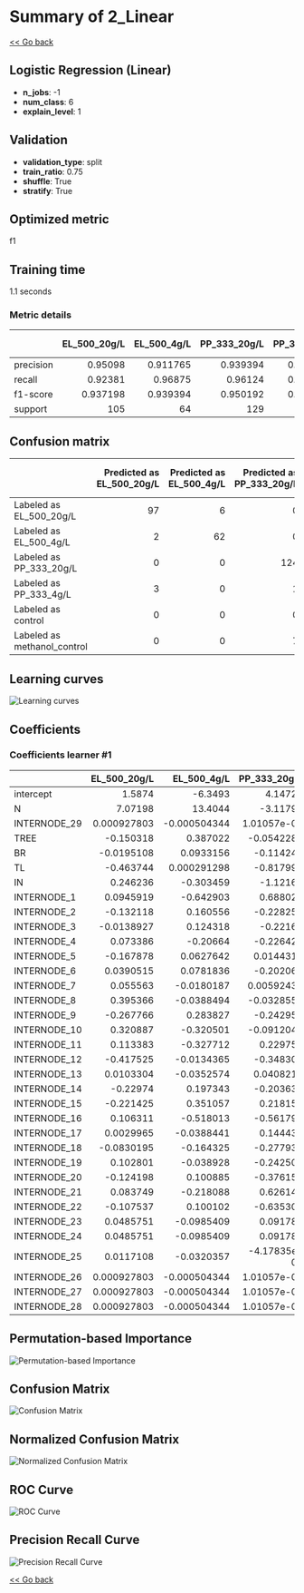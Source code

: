 # Summary of 2_Linear

[<< Go back](../README.md)


## Logistic Regression (Linear)
- **n_jobs**: -1
- **num_class**: 6
- **explain_level**: 1

## Validation
 - **validation_type**: split
 - **train_ratio**: 0.75
 - **shuffle**: True
 - **stratify**: True

## Optimized metric
f1

## Training time

1.1 seconds

### Metric details
|           |   EL_500_20g/L |   EL_500_4g/L |   PP_333_20g/L |   PP_333_4g/L |   control |   methanol_control |   accuracy |   macro avg |   weighted avg |   logloss |
|:----------|---------------:|--------------:|---------------:|--------------:|----------:|-------------------:|-----------:|------------:|---------------:|----------:|
| precision |       0.95098  |      0.911765 |       0.939394 |      0.978261 |  0.880952 |           0.723404 |    0.91619 |    0.897459 |       0.915378 |  0.415254 |
| recall    |       0.92381  |      0.96875  |       0.96124  |      0.947368 |  0.91358  |           0.666667 |    0.91619 |    0.896903 |       0.91619  |  0.415254 |
| f1-score  |       0.937198 |      0.939394 |       0.950192 |      0.962567 |  0.89697  |           0.693878 |    0.91619 |    0.8967   |       0.915405 |  0.415254 |
| support   |     105        |     64        |     129        |     95        | 81        |          51        |    0.91619 |  525        |     525        |  0.415254 |


## Confusion matrix
|                             |   Predicted as EL_500_20g/L |   Predicted as EL_500_4g/L |   Predicted as PP_333_20g/L |   Predicted as PP_333_4g/L |   Predicted as control |   Predicted as methanol_control |
|:----------------------------|----------------------------:|---------------------------:|----------------------------:|---------------------------:|-----------------------:|--------------------------------:|
| Labeled as EL_500_20g/L     |                          97 |                          6 |                           0 |                          2 |                      0 |                               0 |
| Labeled as EL_500_4g/L      |                           2 |                         62 |                           0 |                          0 |                      0 |                               0 |
| Labeled as PP_333_20g/L     |                           0 |                          0 |                         124 |                          0 |                      0 |                               5 |
| Labeled as PP_333_4g/L      |                           3 |                          0 |                           1 |                         90 |                      0 |                               1 |
| Labeled as control          |                           0 |                          0 |                           0 |                          0 |                     74 |                               7 |
| Labeled as methanol_control |                           0 |                          0 |                           7 |                          0 |                     10 |                              34 |

## Learning curves
![Learning curves](learning_curves.png)

## Coefficients

### Coefficients learner #1
|              |   EL_500_20g/L |   EL_500_4g/L |   PP_333_20g/L |   PP_333_4g/L |       control |   methanol_control |
|:-------------|---------------:|--------------:|---------------:|--------------:|--------------:|-------------------:|
| intercept    |    1.5874      |  -6.3493      |    4.14722     |    5.28474    |  -5.63748     |          0.967429  |
| N            |    7.07198     |  13.4044      |   -3.11793     |    1.8689     | -12.5069      |         -6.72049   |
| INTERNODE_29 |    0.000927803 |  -0.000504344 |    1.01057e-07 |   -0.0372255  |   0.000457941 |          0.036344  |
| TREE         |   -0.150318    |   0.387022    |   -0.0542285   |   -0.0999716  |   0.355886    |         -0.43839   |
| BR           |   -0.0195108   |   0.0933156   |   -0.114245    |    0.0258806  |   0.25583     |         -0.24127   |
| TL           |   -0.463744    |   0.000291298 |   -0.817999    |    0.381317   |   0.318009    |          0.582126  |
| IN           |    0.246236    |  -0.303459    |   -1.12165     |    0.0722482  |  -0.223072    |          1.3297    |
| INTERNODE_1  |    0.0945919   |  -0.642903    |    0.688027    |   -0.775599   |   0.426712    |          0.209171  |
| INTERNODE_2  |   -0.132118    |   0.160556    |   -0.228253    |   -0.00239027 |   0.0993997   |          0.102805  |
| INTERNODE_3  |   -0.0138927   |   0.124318    |   -0.22165     |    0.0477393  |   0.0245822   |          0.0389027 |
| INTERNODE_4  |    0.073386    |  -0.20664     |   -0.226426    |   -0.127563   |   0.262909    |          0.224334  |
| INTERNODE_5  |   -0.167878    |   0.0627642   |    0.0144318   |    0.0470482  |  -0.0783814   |          0.122016  |
| INTERNODE_6  |    0.0390515   |   0.0781836   |   -0.202066    |    0.0147789  |  -0.0025367   |          0.0725885 |
| INTERNODE_7  |    0.055563    |  -0.0180187   |    0.00592432  |   -0.153829   |  -0.045629    |          0.155989  |
| INTERNODE_8  |    0.395366    |  -0.0388494   |   -0.0328554   |    0.0230208  |  -0.329411    |         -0.0172718 |
| INTERNODE_9  |   -0.267766    |   0.283827    |   -0.242956    |    0.0294909  |   0.0580511   |          0.139353  |
| INTERNODE_10 |    0.320887    |  -0.320501    |   -0.0912046   |   -0.191799   |   0.077016    |          0.205601  |
| INTERNODE_11 |    0.113383    |  -0.327712    |    0.229754    |   -0.0987266  |   0.00880709  |          0.0744952 |
| INTERNODE_12 |   -0.417525    |  -0.0134365   |   -0.348301    |    0.160885   |   0.237249    |          0.381129  |
| INTERNODE_13 |    0.0103304   |  -0.0352574   |    0.0408219   |    0.0795215  |  -0.132901    |          0.0374846 |
| INTERNODE_14 |   -0.22974     |   0.197343    |   -0.203634    |    0.0275784  |   0.0558782   |          0.152574  |
| INTERNODE_15 |   -0.221425    |   0.351057    |    0.218153    |   -0.326236   |   0.21113     |         -0.232679  |
| INTERNODE_16 |    0.106311    |  -0.518013    |   -0.561798    |    0.170159   |   0.0745497   |          0.728792  |
| INTERNODE_17 |    0.0029965   |  -0.0388441   |    0.144438    |    0.0829111  |  -0.145791    |         -0.0457109 |
| INTERNODE_18 |   -0.0830195   |  -0.164325    |   -0.277934    |    0.151934   |  -0.0128713   |          0.386216  |
| INTERNODE_19 |    0.102801    |  -0.038928    |   -0.242504    |    0.131084   |  -0.0838347   |          0.131382  |
| INTERNODE_20 |   -0.124198    |   0.100885    |   -0.376159    |   -0.188184   |   0.401441    |          0.186216  |
| INTERNODE_21 |    0.083749    |  -0.218088    |    0.626142    |   -0.120857   |  -0.3324      |         -0.0385468 |
| INTERNODE_22 |   -0.107537    |   0.100102    |   -0.635308    |    0.278415   |   0.155576    |          0.208753  |
| INTERNODE_23 |    0.0485751   |  -0.0985409   |    0.091785    |   -0.0684426  |   0.000770349 |          0.0258531 |
| INTERNODE_24 |    0.0485751   |  -0.0985409   |    0.091785    |   -0.0684426  |   0.000770349 |          0.0258531 |
| INTERNODE_25 |    0.0117108   |  -0.0320357   |   -4.17835e-06 |    0.00338827 |   0.000588559 |          0.0163522 |
| INTERNODE_26 |    0.000927803 |  -0.000504344 |    1.01057e-07 |   -0.0372255  |   0.000457941 |          0.036344  |
| INTERNODE_27 |    0.000927803 |  -0.000504344 |    1.01057e-07 |   -0.0372255  |   0.000457941 |          0.036344  |
| INTERNODE_28 |    0.000927803 |  -0.000504344 |    1.01057e-07 |   -0.0372255  |   0.000457941 |          0.036344  |


## Permutation-based Importance
![Permutation-based Importance](permutation_importance.png)
## Confusion Matrix

![Confusion Matrix](confusion_matrix.png)


## Normalized Confusion Matrix

![Normalized Confusion Matrix](confusion_matrix_normalized.png)


## ROC Curve

![ROC Curve](roc_curve.png)


## Precision Recall Curve

![Precision Recall Curve](precision_recall_curve.png)



[<< Go back](../README.md)
